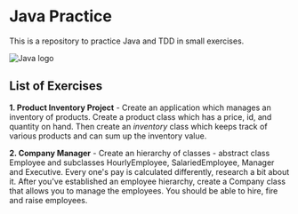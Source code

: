 # Java Practice
This is a repository to practice Java and TDD in small exercises.

![Java logo](https://www.ajudandroid.com.br/wp-content/uploads/2015/12/java-logo-820x394.jpg "Java logo")

## List of Exercises
**1. Product Inventory Project** - Create an application which manages an inventory of products. Create a product class which has a price, id, and quantity on hand. Then create an *inventory* class which keeps track of various products and can sum up the inventory value.

**2. Company Manager** - Create an hierarchy of classes - abstract class Employee and subclasses HourlyEmployee, SalariedEmployee, Manager and Executive. Every one's pay is calculated differently, research a bit about it.
                         After you've established an employee hierarchy, create a Company class that allows you to manage the employees. You should be able to hire, fire and raise employees. 